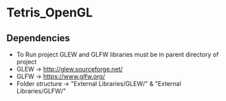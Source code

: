 # Tetris_OpenGL


## Dependencies
- To Run project GLEW and GLFW libraries must be in parent directory of project
- GLEW -> http://glew.sourceforge.net/
- GLFW -> https://www.glfw.org/
- Folder structure -> "External Libraries/GLEW/" & "External Libraries/GLFW/"

